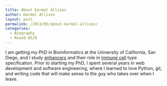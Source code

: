 ```yaml
---
title: About Karmel Allison
author: Karmel Allison
layout: post
permalink: /2013/05/about-karmel-allison/
categories:
  - Biography
  - Round 05/0
---
```

I am getting my PhD in Bioinformatics at the University of California, San Diego, and I study <a href="http://en.wikipedia.org/wiki/Enhancer_(genetics)" target="_blank">enhancers</a> and their role in <a href="https://en.wikipedia.org/wiki/T_helper_cell" target="_blank">immune cell</a> type specification. Prior to starting my PhD, I spent several years in web development and software engineering, where I learned to love Python, git, and writing code that will make sense to the guy who takes over when I leave.